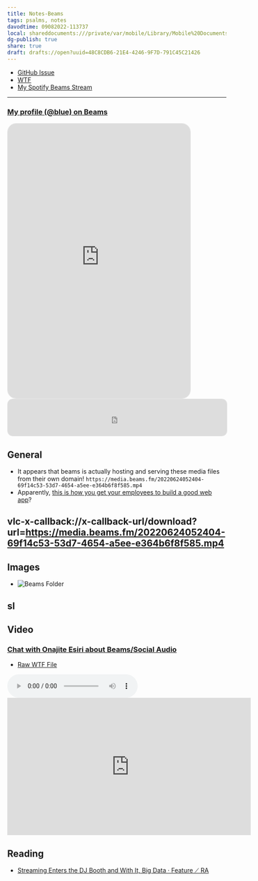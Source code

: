 ```yaml
---
title: Notes-Beams
tags: psalms, notes
davodtime: 09082022-113737
local: shareddocuments:///private/var/mobile/Library/Mobile%20Documents/iCloud~md~obsidian/Documents/OBSHIDDIAN/drafts/48C8CDB6-21E4-4246-9F7D-791C45C21426.md
dg-publish: true
share: true
draft: drafts://open?uuid=48C8CDB6-21E4-4246-9F7D-791C45C21426
---
```


- [GitHub Issue](https://github.com/extratone/bilge/issues/248) 
- [WTF](https://davidblue.wtf/drafts/48C8CDB6-21E4-4246-9F7D-791C45C21426.html)
- [My Spotify Beams Stream](https://open.spotify.com/show/2VpqG3JqXvncliRaKurrWa)

---

### [My profile (@blue) on Beams](https://beams.fm/blue)

<iframe src="https://embed.beams.fm/profile?id=719567eb-0a9d-4f42-83c5-778c5beb7ddd" title="Beams.fm" allow="clipboard-write"  width="100%" frameborder="0" scrolling="no" allowtransparency="true" style="aspect-ratio: 2/3; max-width: 420px !important; margin-left: auto !important; margin-right: auto !important; border-radius: 20px; border: 1px solid rgba(0,0,0,0.1)"></iframe>

<iframe src="https://embed.beams.fm/profile-mini?id=719567eb-0a9d-4f42-83c5-778c5beb7ddd" title="Beams.fm" allow="clipboard-write" width="100%" height="84" frameborder="0" scrolling="no" allowtransparency="true" style="border-radius: 12px; border: 1px solid rgba(0,0,0,0.1)"></iframe>


## General

- It appears that beams is actually hosting and serving these media files from their own domain! `https://media.beams.fm/20220624052404-69f14c53-53d7-4654-a5ee-e364b6f8f585.mp4`
- Apparently, [this is how you get your employees to build a good web app](https://www.linkedin.com/posts/beamsfm_remoteteams-remotejobs-remotejob-activity-6890253379139178496-wEVz)?

vlc-x-callback://x-callback-url/download?url=https://media.beams.fm/20220624052404-69f14c53-53d7-4654-a5ee-e364b6f8f585.mp4
---

## Images

- ![Beams Folder](https://i.snap.as/Iqp1pEEt.png)

sl
---

## Video

### [Chat with Onajite Esiri about Beams/Social Audio](https://youtu.be/0ehFXDL3lWA)

- [Raw WTF File](https://davidblue.wtf/audio/beams.mp3)

<audio controls>
  <source src="https://davidblue.wtf/audio/beams.mp3">
</audio>

<iframe width="560" height="315" src="https://www.youtube.com/embed/0ehFXDL3lWA?controls=0" title="YouTube video player" frameborder="0" allow="accelerometer; autoplay; clipboard-write; encrypted-media; gyroscope; picture-in-picture" allowfullscreen></iframe>

## Reading

- [Streaming Enters the DJ Booth and With It, Big Data · Feature ⟋ RA](https://ra.co/features/4020)
